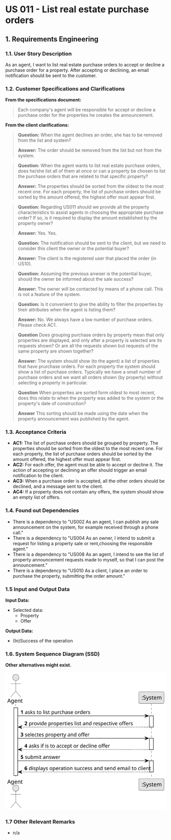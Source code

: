 # US 011 - List real estate purchase orders 

## 1. Requirements Engineering


### 1.1. User Story Description

As an agent, I want to list real estate purchase orders to accept or decline a purchase order for a property. After accepting or declining, an email notification should be sent to the customer.

### 1.2. Customer Specifications and Clarifications 


**From the specifications document:**

> Each company's agent will be responsible for accept or decline a purchase order for the properties he creates the announcement.

**From the client clarifications:**

> **Question:** When the agent declines an order, she has to be removed from the list and system?
>
> **Answer:** The order should be removed from the list but not from the system.

> **Question:** When the agent wants to list real estate purchase orders, does he/she list all of them at once or can a property be chosen to list the purchase orders that are related to that specific property?
> 
> **Answer:** The properties should be sorted from the oldest to the most recent one. For each property, the list of purchase orders should be sorted by the amount offered, the highest offer must appear first.

> **Question:** Regarding US011 should we provide all the property characteristics to assist agents in choosing the appropriate purchase order? If so, is it required to display the amount established by the property owner?
>
> **Answer:** Yes. Yes.

> **Question:** The notification should be sent to the client, but we need to consider this client the owner or the potential buyer?
>
> **Answer:** The client is the registered user that placed the order (in US10).

> **Question:** Assuming the previous anwser is the potential buyer, should the owner be informed about the sale success?
>
> **Answer:** The owner will be contacted by means of a phone call. This is not a feature of the system.

> **Question:** Is it convenient to give the ability to filter the properties by their attributes when the agent is listing them?
>
> **Answer:** No. We always have a low number of purchase orders. Please check AC1.

> **Question** Does grouping purchase orders by property mean that only properties are displayed, and only after a property is selected are its requests shown? Or are all the requests shown but requests of the same property are shown together?
> 
> **Answer:** The system should show (to the agent) a list of properties that have prurchase orders. For each property the system should show a list of purchase orders. Typically we have a small number of purchase orders and we want all orders shown (by property) without selecting a property in particular.

> **Question** When properties are sorted form oldest to most recent, does this relate to when the property was added to the system or the property's date of construction?
> 
> **Answer** This sorting should be made using the date when the property announcement was published by the agent.



### 1.3. Acceptance Criteria


* **AC1:** The list of purchase orders should be grouped by property. The properties should be sorted from the oldest to the most recent one. For each property, the list of purchase orders should be sorted by the amount offered, the highest offer must appear first.
* **AC2:** For each offer, the agent must be able to accept or decline it. The action of accepting or declining an offer should trigger an email notification to the client.
* **AC3:** When a purchase order is accepted, all the other orders should be declined, and a message sent to the client.
* **AC4:** If a property does not contain any offers, the system should show an empty list of offers.


### 1.4. Found out Dependencies

* There is a dependency to "US002 As an agent, I can publish any sale announcement on the system, for example received through a phone call."
* There is a dependency to "US004 As an owner, I intend to submit a request for listing a property sale or rent,choosing the responsible agent."
* There is a dependency to "US008 As an agent, I intend to see the list of property announcement requests made to myself, so that I can post the announcement."
* There is a dependency to "US010 As a client, I place an order to purchase the property, submitting the order amount." 
### 1.5 Input and Output Data


**Input Data:**

* Selected data:
    * Property
    * Offer

**Output Data:**

* (In)Success of the operation


### 1.6. System Sequence Diagram (SSD)

**Other alternatives might exist.**

![System Sequence Diagram](svg/us011-system-sequence-diagram.svg)

### 1.7 Other Relevant Remarks

* n/a